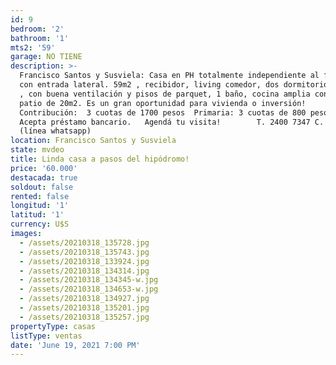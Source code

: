 ```yaml
---
id: 9
bedroom: '2'
bathroom: '1'
mts2: '59'
garage: NO TIENE
description: >-
  Francisco Santos y Susviela: Casa en PH totalmente independiente al frente y
  con entrada lateral. 59m2 , recibidor, living comedor, dos dormitorios amplios
  , con buena ventilación y pisos de parquet, 1 baño, cocina amplia con salida a
  patio de 20m2. Es un gran oportunidad para vivienda o inversión!  
  Contribución:  3 cuotas de 1700 pesos  Primaria: 3 cuotas de 800 pesos.   
  Acepta préstamo bancario.   Agendá tu visita!        T. 2400 7347 C. 094140123
  (línea whatsapp)
location: Francisco Santos y Susviela
state: mvdeo
title: Linda casa a pasos del hipódromo!
price: '60.000'
destacada: true
soldout: false
rented: false
longitud: '1'
latitud: '1'
currency: U$S
images:
  - /assets/20210318_135728.jpg
  - /assets/20210318_135743.jpg
  - /assets/20210318_133924.jpg
  - /assets/20210318_134314.jpg
  - /assets/20210318_134345-w.jpg
  - /assets/20210318_134653-w.jpg
  - /assets/20210318_134927.jpg
  - /assets/20210318_135201.jpg
  - /assets/20210318_135257.jpg
propertyType: casas
listType: ventas
date: 'June 19, 2021 7:00 PM'
---
```


